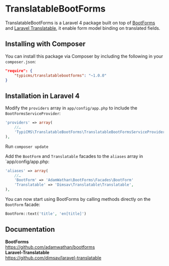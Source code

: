 # TranslatableBootForms

TranslatableBootForms is a Laravel 4 package built on top of [BootForms](https://github.com/adamwathan/bootforms) and [Laravel Translatable](https://github.com/dimsav/laravel-translatable), it enable form model binding on translated fields.

## Installing with Composer

You can install this package via Composer by including the following in your `composer.json`:

```json
"require": {
    "typicms/translatablebootforms": "~1.0.0"
}
```

## Installation in Laravel 4

Modify the `providers` array in `app/config/app.php` to include the `BootFormsServiceProvider`:

```php
'providers' => array(
    //…
    'TypiCMS\TranslatableBootForms\TranslatableBootFormsServiceProvider'
),
```

Run ```composer update```

Add the `BootForm` and `Translatable` facades to the `aliases` array in `app/config/app.php:

```php
'aliases' => array(
    //…
    'BootForm' => 'AdamWathan\BootForms\Facades\BootForm'
    'Translatable' => 'Dimsav\Translatable\Translatable',
),
```

You can now start using BootForms by calling methods directly on the `BootForm` facade:

```php
BootForm::text('title', 'en[title]')
```

## Documentation

**BootForms**  
https://github.com/adamwathan/bootforms  
**Laravel-Translatable**  
https://github.com/dimsav/laravel-translatable

